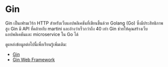 # Gin

Gin เป็นเฟรมเวิร์ก HTTP สำหรับเว็บแอปพลิเคชันที่เขียนขึ้นด้วย Golang (Go) ซึ่งมีประสิทธิภาพสูง Gin มี API ที่คล้ายกับ martini และอ้างว่าเร็วกว่าถึง 40 เท่า Gin ช่วยให้คุณสร้างเว็บแอปพลิเคชันและ microservice ใน Go ได้

ดูแหล่งข้อมูลต่อไปนี้เพื่อเรียนรู้เพิ่มเติม:

- [Gin](https://github.com/gin-gonic/gin)
- [Gin Web Framework](https://pkg.go.dev/github.com/gin-gonic/gin)
